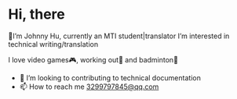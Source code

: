 # **Hi, there**
👀I’m Johnny Hu, currently an MTI student|translator
I’m interested in technical writing/translation

I love video games🎮, working out💪 and badminton🏃
- 💞️ I’m looking to  contributing to technical documentation
- 📫 How to reach me 3299797845@qq.com

<!---
Johnnywho0801/Johnnywho0801 is a ✨ special ✨ repository because its `README.md` (this file) appears on your GitHub profile.
You can click the Preview link to take a look at your changes.
--->
